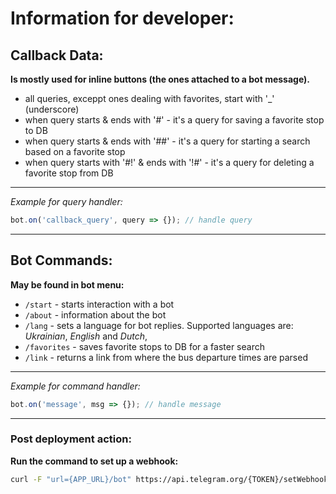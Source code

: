 # Information for developer:

## Callback Data:

**Is mostly used for inline buttons (the ones attached to a bot message).**

- all queries, exceppt ones dealing with favorites, start with '\_' (underscore)
- when query starts & ends with '#' - it's a query for saving a favorite stop to DB
- when query starts & ends with '##' - it's a query for starting a search based on a favorite stop
- when query starts with '#!' & ends with '!#' - it's a query for deleting a favorite stop from DB

---

_Example for query handler:_

```js
bot.on('callback_query', query => {}); // handle query
```

---

## Bot Commands:

**May be found in bot menu:**

- `/start` - starts interaction with a bot
- `/about` - information about the bot
- `/lang` - sets a language for bot replies. Supported languages are: _Ukrainian_, _English_ and _Dutch_,
- `/favorites` - saves favorite stops to DB for a faster search
- `/link` - returns a link from where the bus departure times are parsed

---

_Example for command handler:_

```js
bot.on('message', msg => {}); // handle message
```

---

### Post deployment action:

**Run the command to set up a webhook:**

```bash
curl -F "url={APP_URL}/bot" https://api.telegram.org/{TOKEN}/setWebhook
```
